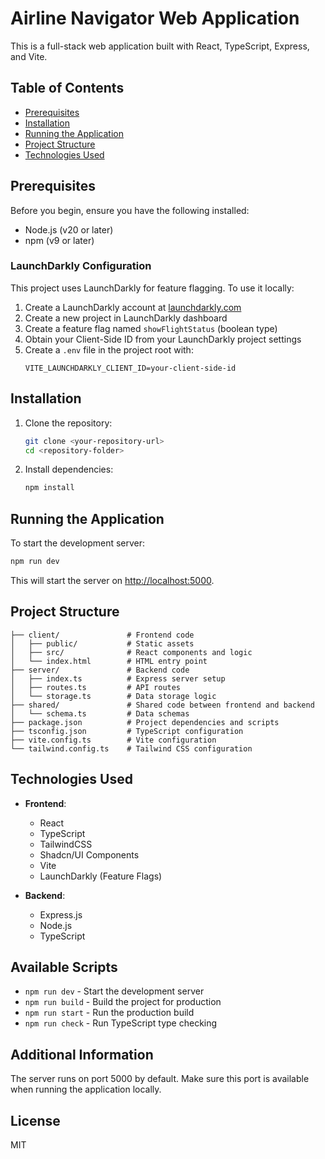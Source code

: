 
# Airline Navigator Web Application

This is a full-stack web application built with React, TypeScript, Express, and Vite.

## Table of Contents
- [Prerequisites](#prerequisites)
- [Installation](#installation)
- [Running the Application](#running-the-application)
- [Project Structure](#project-structure)
- [Technologies Used](#technologies-used)

## Prerequisites

Before you begin, ensure you have the following installed:
- Node.js (v20 or later)
- npm (v9 or later)

### LaunchDarkly Configuration

This project uses LaunchDarkly for feature flagging. To use it locally:

1. Create a LaunchDarkly account at [launchdarkly.com](https://launchdarkly.com)
2. Create a new project in LaunchDarkly dashboard
3. Create a feature flag named `showFlightStatus` (boolean type)
4. Obtain your Client-Side ID from your LaunchDarkly project settings
5. Create a `.env` file in the project root with:
   ```
   VITE_LAUNCHDARKLY_CLIENT_ID=your-client-side-id
   ```

## Installation

1. Clone the repository:
   ```bash
   git clone <your-repository-url>
   cd <repository-folder>
   ```

2. Install dependencies:
   ```bash
   npm install
   ```

## Running the Application

To start the development server:

```bash
npm run dev
```

This will start the server on [http://localhost:5000](http://localhost:5000).

## Project Structure

```
├── client/               # Frontend code
│   ├── public/           # Static assets
│   ├── src/              # React components and logic
│   └── index.html        # HTML entry point
├── server/               # Backend code
│   ├── index.ts          # Express server setup
│   ├── routes.ts         # API routes
│   └── storage.ts        # Data storage logic
├── shared/               # Shared code between frontend and backend
│   └── schema.ts         # Data schemas
├── package.json          # Project dependencies and scripts
├── tsconfig.json         # TypeScript configuration
├── vite.config.ts        # Vite configuration
└── tailwind.config.ts    # Tailwind CSS configuration
```

## Technologies Used

- **Frontend**:
  - React
  - TypeScript
  - TailwindCSS
  - Shadcn/UI Components
  - Vite
  - LaunchDarkly (Feature Flags)

- **Backend**:
  - Express.js
  - Node.js
  - TypeScript

## Available Scripts

- `npm run dev` - Start the development server
- `npm run build` - Build the project for production
- `npm run start` - Run the production build
- `npm run check` - Run TypeScript type checking

## Additional Information

The server runs on port 5000 by default. Make sure this port is available when running the application locally.

## License

MIT
